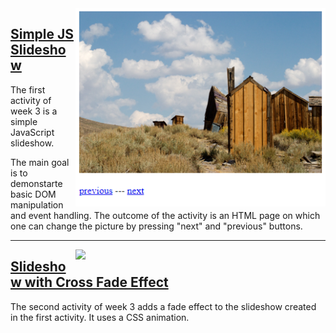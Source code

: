 <img src="./Simple JS Slideshow.PNG" width="400" align="right">

## [Simple JS Slideshow](./Simple%20JS%20Slideshow)

The first activity of week 3 is a simple JavaScript slideshow. 

The main goal is to demonstarte basic DOM manipulation and event handling. The outcome of the activity is an HTML page on which one can change the picture by pressing "next" and "previous" buttons. 

---
<img src="./Slideshow with Cross Fade Effect.PNG" width="400" align="right">


## [Slideshow with Cross Fade Effect](./Slideshow%20with%20Cross%20Fade%20Effect)

The second activity of week 3 adds a fade effect to the slideshow created in the first activity. It uses a CSS animation. 
